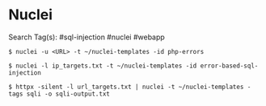 # Nuclei

Search Tag(s): #sql-injection #nuclei #webapp

`$ nuclei -u <URL> -t ~/nuclei-templates -id php-errors`

`$ nuclei -l ip_targets.txt -t ~/nuclei-templates -id error-based-sql-injection`

`$ httpx -silent -l url_targets.txt | nuclei -t ~/nuclei-templates -tags sqli -o sqli-output.txt`